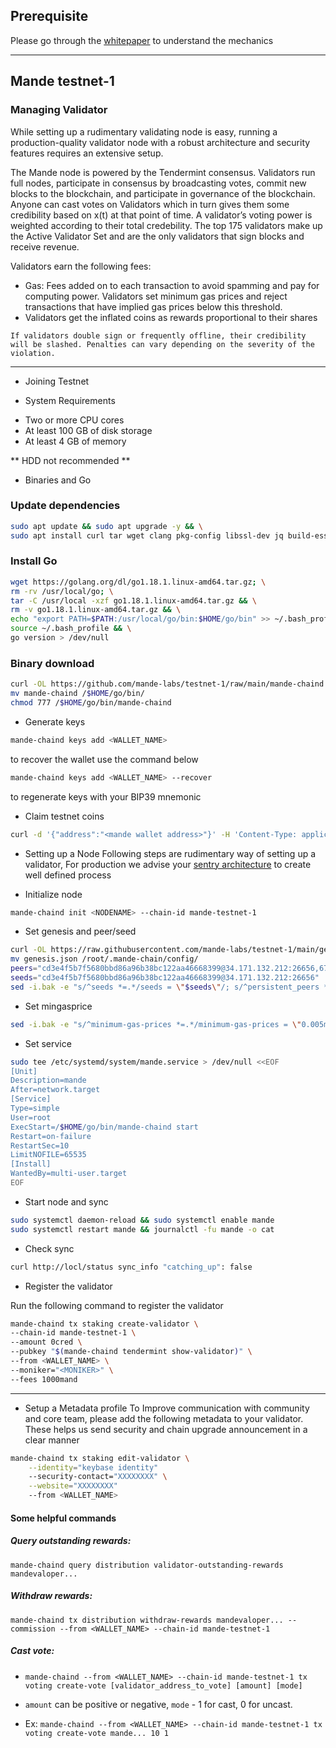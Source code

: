 ## Prerequisite
Please go through the [whitepaper](https://drive.google.com/file/d/17EScDNUlaYT1Xiera20x8rYsmI3ejggj/view) to understand the mechanics

-------------------------------------------------------------------------------------------------

## Mande testnet-1

### Managing Validator

While setting up a rudimentary validating node is easy, running a production-quality validator node with a robust architecture and security features requires an extensive setup.

The Mande node is powered by the Tendermint consensus. Validators run full nodes, participate in consensus by broadcasting votes, commit new blocks to the blockchain, and participate in governance of the blockchain. Anyone can cast votes on Validators which in turn gives them some credibility based on x(t) at that point of time. A validator’s voting power is weighted according to their total credebility. The top 175 validators make up the Active Validator Set and are the only validators that sign blocks and receive revenue.

Validators earn the following fees:
- Gas: Fees added on to each transaction to avoid spamming and pay for computing power. Validators set minimum gas prices and reject transactions that have implied gas prices below this threshold.
- Validators get the inflated coins as rewards proportional to their shares

`If validators double sign or frequently offline, their credibility will be slashed. Penalties can vary depending on the severity of the violation.`

---

*  Joining Testnet


*  System Requirements

- Two or more CPU cores
- At least 100 GB of disk storage
- At least 4 GB of memory

** HDD not recommended **

*  Binaries and Go
### Update dependencies
```bash
sudo apt update && sudo apt upgrade -y && \
sudo apt install curl tar wget clang pkg-config libssl-dev jq build-essential bsdmainutils git make ncdu gcc git jq chrony liblz4-tool -y
```
### Install Go
```bash
wget https://golang.org/dl/go1.18.1.linux-amd64.tar.gz; \
rm -rv /usr/local/go; \
tar -C /usr/local -xzf go1.18.1.linux-amd64.tar.gz && \
rm -v go1.18.1.linux-amd64.tar.gz && \
echo "export PATH=$PATH:/usr/local/go/bin:$HOME/go/bin" >> ~/.bash_profile && \
source ~/.bash_profile && \
go version > /dev/null
```
### Binary download
```bash
curl -OL https://github.com/mande-labs/testnet-1/raw/main/mande-chaind
mv mande-chaind /$HOME/go/bin/
chmod 777 /$HOME/go/bin/mande-chaind
```

*  Generate keys
```bash
mande-chaind keys add <WALLET_NAME>
```
to recover the wallet use the command below
```bash
mande-chaind keys add <WALLET_NAME> --recover  
```  
to regenerate keys with your BIP39 mnemonic
 
*  Claim testnet coins
```bash
curl -d '{"address":"<mande wallet address>"}' -H 'Content-Type: application/json' http://35.224.207.121:8080/request
```

*  Setting up a Node
Following steps  are  rudimentary way of setting up a validator, For production we advise your [sentry architecture](https://forum.cosmos.network/t/sentry-node-architecture-overview/454) to create well defined process

*  Initialize node
```bash
mande-chaind init <NODENAME> --chain-id mande-testnet-1
```
*  Set genesis and peer/seed
```bash
curl -OL https://raw.githubusercontent.com/mande-labs/testnet-1/main/genesis.json
mv genesis.json /root/.mande-chain/config/
peers="cd3e4f5b7f5680bbd86a96b38bc122aa46668399@34.171.132.212:26656,6780b2648bd2eb6adca2ca92a03a25b216d4f36b@34.170.16.69:26656"
seeds="cd3e4f5b7f5680bbd86a96b38bc122aa46668399@34.171.132.212:26656"
sed -i.bak -e "s/^seeds *=.*/seeds = \"$seeds\"/; s/^persistent_peers *=.*/persistent_peers = \"$peers\"/" ~/.mande-chain/config/config.toml
```
* Set mingasprice
```bash
sed -i.bak -e "s/^minimum-gas-prices *=.*/minimum-gas-prices = \"0.005mand\"/;" ~/.mande-chain/config/app.toml
```

*  Set service
```bash
sudo tee /etc/systemd/system/mande.service > /dev/null <<EOF
[Unit]
Description=mande
After=network.target
[Service]
Type=simple
User=root
ExecStart=/$HOME/go/bin/mande-chaind start
Restart=on-failure
RestartSec=10
LimitNOFILE=65535
[Install]
WantedBy=multi-user.target
EOF
```

*  Start node and sync
```bash
sudo systemctl daemon-reload && sudo systemctl enable mande
sudo systemctl restart mande && journalctl -fu mande -o cat
```

*  Check sync
```bash
curl http://locl/status sync_info "catching_up": false
```

*  Register the validator

Run the following command to register the validator  
```bash
mande-chaind tx staking create-validator \
--chain-id mande-testnet-1 \
--amount 0cred \
--pubkey "$(mande-chaind tendermint show-validator)" \
--from <WALLET_NAME> \
--moniker="<MONIKER>" \
--fees 1000mand
```

---

*  Setup a Metadata profile
To Improve  communication with community and core team, please add the following metadata to your validator. These  helps us  send security and chain upgrade announcement in a clear manner

```bash
mande-chaind tx staking edit-validator \
    --identity="keybase identity"
    --security-contact="XXXXXXXX" \
    --website="XXXXXXXX"
    --from <WALLET_NAME>
```

#### Some helpful commands
##### Query outstanding rewards:
`mande-chaind query distribution validator-outstanding-rewards mandevaloper...`
##### Withdraw rewards:
`mande-chaind tx distribution withdraw-rewards mandevaloper... --commission --from <WALLET_NAME> --chain-id mande-testnet-1`
##### Cast vote:
- `mande-chaind --from <WALLET_NAME> --chain-id mande-testnet-1 tx voting create-vote [validator_address_to_vote] [amount] [mode]`

- `amount` can be positive or negative, `mode` - 1 for cast, 0 for uncast.

- Ex: `mande-chaind --from <WALLET_NAME> --chain-id mande-testnet-1 tx voting create-vote mande... 10 1`
